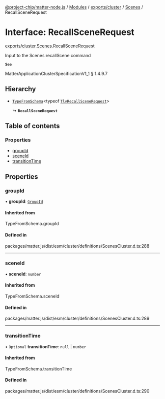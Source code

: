 [@project-chip/matter-node.js](../README.md) / [Modules](../modules.md) / [exports/cluster](../modules/exports_cluster.md) / [Scenes](../modules/exports_cluster.Scenes.md) / RecallSceneRequest

# Interface: RecallSceneRequest

[exports/cluster](../modules/exports_cluster.md).[Scenes](../modules/exports_cluster.Scenes.md).RecallSceneRequest

Input to the Scenes recallScene command

**`See`**

MatterApplicationClusterSpecificationV1_1 § 1.4.9.7

## Hierarchy

- [`TypeFromSchema`](../modules/exports_tlv.md#typefromschema)\<typeof [`TlvRecallSceneRequest`](../modules/exports_cluster.Scenes.md#tlvrecallscenerequest)\>

  ↳ **`RecallSceneRequest`**

## Table of contents

### Properties

- [groupId](exports_cluster.Scenes.RecallSceneRequest.md#groupid)
- [sceneId](exports_cluster.Scenes.RecallSceneRequest.md#sceneid)
- [transitionTime](exports_cluster.Scenes.RecallSceneRequest.md#transitiontime)

## Properties

### groupId

• **groupId**: [`GroupId`](../modules/exports_datatype.md#groupid)

#### Inherited from

TypeFromSchema.groupId

#### Defined in

packages/matter.js/dist/esm/cluster/definitions/ScenesCluster.d.ts:288

___

### sceneId

• **sceneId**: `number`

#### Inherited from

TypeFromSchema.sceneId

#### Defined in

packages/matter.js/dist/esm/cluster/definitions/ScenesCluster.d.ts:289

___

### transitionTime

• `Optional` **transitionTime**: ``null`` \| `number`

#### Inherited from

TypeFromSchema.transitionTime

#### Defined in

packages/matter.js/dist/esm/cluster/definitions/ScenesCluster.d.ts:290
